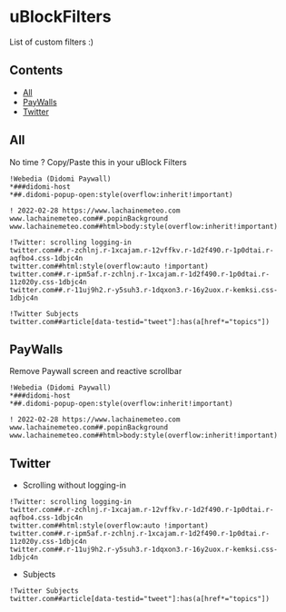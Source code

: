 # uBlockFilters
List of custom filters :)

## Contents

- [All](#all)
- [PayWalls](#paywalls)
- [Twitter](#twitter)

## All
No time ? Copy/Paste this in your uBlock Filters
```
!Webedia (Didomi Paywall)
*###didomi-host
*##.didomi-popup-open:style(overflow:inherit!important)

! 2022-02-28 https://www.lachainemeteo.com
www.lachainemeteo.com##.popinBackground
www.lachainemeteo.com##html>body:style(overflow:inherit!important)

!Twitter: scrolling logging-in
twitter.com##.r-zchlnj.r-1xcajam.r-12vffkv.r-1d2f490.r-1p0dtai.r-aqfbo4.css-1dbjc4n
twitter.com##html:style(overflow:auto !important)
twitter.com##.r-ipm5af.r-zchlnj.r-1xcajam.r-1d2f490.r-1p0dtai.r-11z020y.css-1dbjc4n
twitter.com##.r-11uj9h2.r-y5suh3.r-1dqxon3.r-16y2uox.r-kemksi.css-1dbjc4n

!Twitter Subjects
twitter.com##article[data-testid="tweet"]:has(a[href*="topics"])
```

## PayWalls
Remove Paywall screen and reactive scrollbar
```
!Webedia (Didomi Paywall)
*###didomi-host
*##.didomi-popup-open:style(overflow:inherit!important)

! 2022-02-28 https://www.lachainemeteo.com
www.lachainemeteo.com##.popinBackground
www.lachainemeteo.com##html>body:style(overflow:inherit!important)
```

## Twitter
* Scrolling without logging-in
```
!Twitter: scrolling logging-in
twitter.com##.r-zchlnj.r-1xcajam.r-12vffkv.r-1d2f490.r-1p0dtai.r-aqfbo4.css-1dbjc4n
twitter.com##html:style(overflow:auto !important)
twitter.com##.r-ipm5af.r-zchlnj.r-1xcajam.r-1d2f490.r-1p0dtai.r-11z020y.css-1dbjc4n
twitter.com##.r-11uj9h2.r-y5suh3.r-1dqxon3.r-16y2uox.r-kemksi.css-1dbjc4n
```
* Subjects
```
!Twitter Subjects
twitter.com##article[data-testid="tweet"]:has(a[href*="topics"])
```

